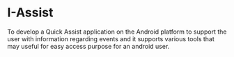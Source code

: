 # I-Assist
To develop a Quick Assist application on the Android platform to support the user with information regarding events and it supports various tools that may useful for easy access purpose for an android user.
